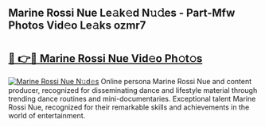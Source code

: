 ## Marine Rossi Nue Le𝚊k𝚎d N𝚞𝚍es - Part-Mfw Photos Vid𝚎o Le𝚊ks ozmr7

# <h2><a href="http://fb71atj.evod.top/?m=Marine+Rossi+Nue">🔗 👉🔴 Marine Rossi Nue Vid𝚎o Ph𝚘t𝚘s</a></h2>

[![Marine Rossi Nue N𝚞d𝚎s](https://i.imgur.com/8V9OHl7.gif)](http://fb71atj.evod.top/?m=Marine+Rossi+Nue)
Online persona Marine Rossi Nue and content producer, recognized for disseminating dance and lifestyle material through trending dance routines and mini-documentaries. Exceptional talent Marine Rossi Nue, recognized for their remarkable skills and achievements in the world of entertainment. 
